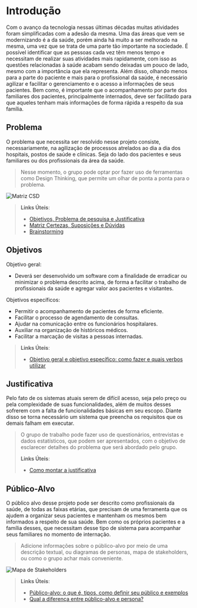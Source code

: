 # Introdução
 Com o avanço da tecnologia nessas últimas décadas muitas atividades foram simplificadas com a adesão da mesma. Uma das áreas que vem se modernizando é a da saúde, porém ainda há muito a ser melhorado na mesma, uma vez que se trata de uma parte tão importante na sociedade.
 É possível identificar que as pessoas cada vez têm menos tempo e necessitam de realizar suas atividades mais rapidamente, com isso as questões relacionadas à saúde acabam sendo deixadas um pouco de lado, mesmo com a importância que ela representa. Além disso, olhando menos para a parte do paciente e mais para o profissional da saúde, é necessário agilizar e facilitar o gerenciamento e o acesso a informações de seus pacientes. Bem como, é importante que o acompanhamento por parte dos familiares dos pacientes, principalmente internados, deve ser facilitado para que aqueles tenham mais informações de forma rápida a respeito da sua família. 


## Problema
 O problema que necessita ser resolvido nesse projeto consiste, necessariamente, na agilização de processos atrelados ao dia a dia dos hospitais, postos de saúde e clínicas. Seja do lado dos pacientes e seus familiares ou dos profissionais da área da saúde.

> Nesse momento, o grupo pode optar por fazer uso
> de ferramentas como Design Thinking, que permite um olhar de ponta a
> ponta para o problema.

![Matriz CSD](https://github.com/ICEI-PUC-Minas-PPLES-TI/PLF-ES-2021-2-TI1-7924100-sistema-hospitalar/blob/master/Documentacao/images/Matriz%20CSD.jpg)

> **Links Úteis**:
> - [Objetivos, Problema de pesquisa e Justificativa](https://medium.com/@versioparole/objetivos-problema-de-pesquisa-e-justificativa-c98c8233b9c3)
> - [Matriz Certezas, Suposições e Dúvidas](https://medium.com/educa%C3%A7%C3%A3o-fora-da-caixa/matriz-certezas-suposi%C3%A7%C3%B5es-e-d%C3%BAvidas-fa2263633655)
> - [Brainstorming](https://www.euax.com.br/2018/09/brainstorming/)

## Objetivos

Objetivo geral: 
- Deverá ser desenvolvido um software com a finalidade de erradicar ou minimizar o problema descrito acima, de forma a facilitar o trabalho de profissionais da saúde e agregar valor aos pacientes e visitantes. 

Objetivos específicos: 
- Permitir o acompanhamento de pacientes de forma eficiente. 
- Facilitar o processo de agendamento de consultas. 
- Ajudar na comunicação entre os funcionários hospitalares. 
- Auxiliar na organização de históricos médicos. 
- Facilitar a marcação de visitas a pessoas internadas. 
>
> **Links Úteis**:
> - [Objetivo geral e objetivo específico: como fazer e quais verbos utilizar](https://blog.mettzer.com/diferenca-entre-objetivo-geral-e-objetivo-especifico/)

## Justificativa

 Pelo fato de os sistemas atuais serem de difícil acesso, seja pelo preço ou pela complexidade de suas funcionalidades, além de muitos desses sofrerem com a falta de 
funcionalidades básicas em seu escopo. Diante disso se torna necessário um sistema que preencha os requisitos que os demais falham em executar.
> 
> O grupo de trabalho pode fazer uso de questionários, entrevistas e
> dados estatísticos, que podem ser apresentados, com o objetivo de
> esclarecer detalhes do problema que será abordado pelo grupo.
>
> **Links Úteis**:
> - [Como montar a justificativa](https://guiadamonografia.com.br/como-montar-justificativa-do-tcc/)

## Público-Alvo

 O público alvo desse projeto pode ser descrito como profissionais da saúde, de todas as faixas etárias,  que precisam de uma ferramenta que os ajudem a organizar seus pacientes e mantenham os mesmos bem informados a respeito de sua saúde. Bem como os próprios pacientes e a família desses, que necessitam desse tipo de sistema para acompanhar seus familiares no momento de internação.
>
> Adicione informações sobre o público-alvo por meio de uma descrição
> textual, ou diagramas de personas, mapa de stakeholders, ou como o
> grupo achar mais conveniente.

![Mapa de Stakeholders](https://github.com/ICEI-PUC-Minas-PPLES-TI/PLF-ES-2021-2-TI1-7924100-sistema-hospitalar/blob/master/Documentacao/images/Mapa%20de%20Stakeholders.jpg)


> **Links Úteis**:
> - [Público-alvo: o que é, tipos, como definir seu público e exemplos](https://klickpages.com.br/blog/publico-alvo-o-que-e/)
> - [Qual a diferença entre público-alvo e persona?](https://rockcontent.com/blog/diferenca-publico-alvo-e-persona/)
 
